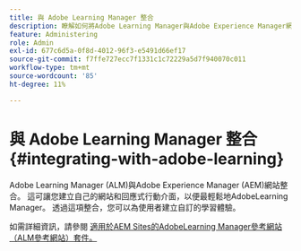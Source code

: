 ```yaml
---
title: 與 Adobe Learning Manager 整合
description: 瞭解如何將Adobe Learning Manager與Adobe Experience Manager網站整合。
feature: Administering
role: Admin
exl-id: 677c6d5a-0f8d-4012-96f3-e5491d66ef17
source-git-commit: f7ffe727ecc7f1331c1c72229a5d7f940070c011
workflow-type: tm+mt
source-wordcount: '85'
ht-degree: 11%

---
```


# 與 Adobe Learning Manager 整合{#integrating-with-adobe-learning}

Adobe Learning Manager (ALM)與Adobe Experience Manager (AEM)網站整合。 這可讓您建立自己的網站和回應式行動介面，以便最輕鬆地AdobeLearning Manager。 透過這項整合，您可以為使用者建立自訂的學習體驗。

如需詳細資訊，請參閱 [適用於AEM Sites的AdobeLearning Manager參考網站（ALM參考網站）套件。](https://helpx.adobe.com/learning-manager/adobe-learning-manager-integration-aem.html)
